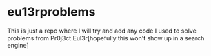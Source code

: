# eu13rproblems

This is just a repo where I will try and add any code I used to solve problems from Pr0j3ct Eul3r[hopefully this won't show up in a search engine]
